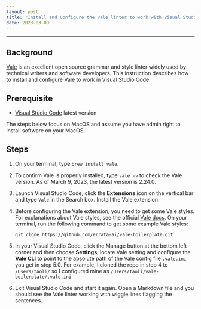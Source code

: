 ```yaml
---
layout: post
title: "Install and Configure the Vale linter to work with Visual Studio Code"
date: 2023-03-09
---
```


---
## Background

[Vale](https://vale.sh/) is an excellent open source grammar and style linter widely used by technical writers and software developers. This instruction describes how to install and configure Vale to work in Visual Studio Code.

## Prerequisite

* [Visual Studio Code](https://code.visualstudio.com/download) latest version

The steps below focus on MacOS and assume you have admin right to install software on your MacOS.

## Steps

1. On your terminal, type `brew install vale`. 

2. To confirm Vale is properly installed, type `vale -v` to check the Vale version. As of March 9, 2023, the latest version is 2.24.0.
    
3. Launch Visual Studio Code, click the **Extensions** icon on the vertical bar and type `Vale` in the Search box. Install the Vale extension. 

4. Before configuring the Vale extension, you need to get some Vale styles. For explanations about Vale styles, see the official [Vale docs](https://vale.sh/docs/topics/styles/). On your terminal, run the following command to get some example Vale styles:
   
   ```
   git clone https://github.com/errata-ai/vale-boilerplate.git
   ```
   
5. In your Visual Studio Code, click the Manage button at the bottom left corner and then choose **Settings**, locate Vale setting and configure the **Vale CLI** to point to the absolute path of the Vale config file `.vale.ini` you get in step 5.0. For example, I cloned the repo in step 4 to `/Users/taoli/` so I configured mine as `/Users/taoli/vale-boilerplate/.vale.ini`

6. Exit Visual Studio Code and start it again. Open a Markdown file and you should see the Vale linter working with wiggle lines flagging the sentences. 

